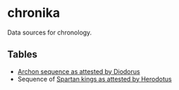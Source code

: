 # chronika

Data sources for chronology.

## Tables

- [Archon sequence as attested by Diodorus](tables/archons.csv)
- Sequence of [Spartan kings as attested by Herodotus](tables/spartankings.csv)
